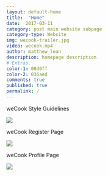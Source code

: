 ```yaml
---
layout: default-home
title:  "Home"
date:  2017-03-11
category: post main website subpage
category-type: Website
img: wecook-trailer.jpg
video: wecook.mp4
author: matthew_lean
description: homepage description
# Extras.
color-1: 00d0ff
color-2: 036aed
comments: true
published: true
permalink: /
---
```


weCook Style Guidelines
<div href="#" data-featherlight="{{ site.url }}/assets/site-post/wecook-brand-styleguide.jpg" class="img" alt="weCook style brand guideline"><img src="{{ site.url }}/assets/site-post/wecook-brand-styleguide.jpg"></div>

weCook Register Page
<div href="#" data-featherlight="{{ site.url }}/assets/site-post/wecook-register-page.jpg" class="img" alt="weCook register page"><img src="{{ site.url }}/assets/site-post/wecook-register-page.jpg"></div>

weCook Profile Page
<div href="#" data-featherlight="{{ site.url }}/assets/site-post/wecook-profile-page.jpg" class="img" alt="weCook profile page"><img src="{{ site.url }}/assets/site-post/wecook-profile-page.jpg"></div>
